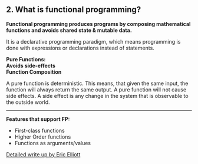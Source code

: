 ## 2. What is functional programming?

**Functional programming produces programs by composing mathematical functions and avoids shared state & mutable data.**

It is a declarative programming paradigm, which means programming is done with expressions or declarations instead of statements.

**Pure Functions:**  
**Avoids side-effects**   
**Function Composition**

A pure function is deterministic. This means, that given the same input, the function will always return the same output. A pure function will not cause side effects. A side effect is any change in the system that is observable to the outside world.

---

**Features that support FP:** 
- First-class functions   
- Higher Order functions  
- Functions as arguments/values 


[Detailed write up by Eric Elliott](https://medium.com/javascript-scene/the-two-pillars-of-javascript-pt-2-functional-programming-a63aa53a41a4)
